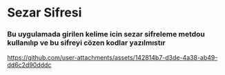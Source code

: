<h1>Sezar Sifresi</h1>

<h3>Bu uygulamada girilen kelime icin sezar sifreleme metdou kullanılıp ve bu sifreyi cözen kodlar yazılmıstır</h3>


https://github.com/user-attachments/assets/142814b7-d3de-4a38-ab49-dd6c2d90dddc





